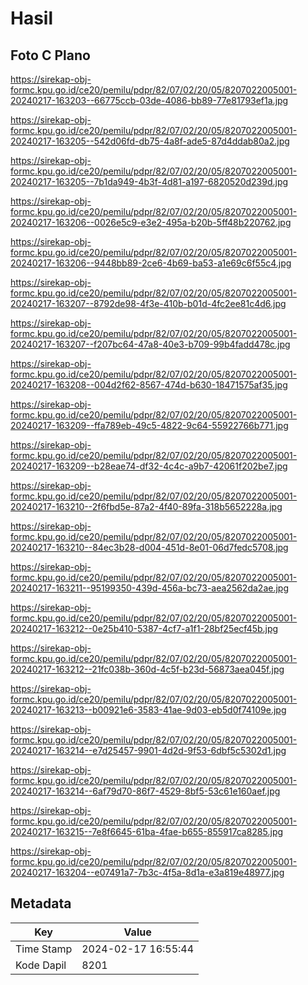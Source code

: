 # Hasil

## Foto C Plano

https://sirekap-obj-formc.kpu.go.id/ce20/pemilu/pdpr/82/07/02/20/05/8207022005001-20240217-163203--66775ccb-03de-4086-bb89-77e81793ef1a.jpg

https://sirekap-obj-formc.kpu.go.id/ce20/pemilu/pdpr/82/07/02/20/05/8207022005001-20240217-163205--542d06fd-db75-4a8f-ade5-87d4ddab80a2.jpg

https://sirekap-obj-formc.kpu.go.id/ce20/pemilu/pdpr/82/07/02/20/05/8207022005001-20240217-163205--7b1da949-4b3f-4d81-a197-6820520d239d.jpg

https://sirekap-obj-formc.kpu.go.id/ce20/pemilu/pdpr/82/07/02/20/05/8207022005001-20240217-163206--0026e5c9-e3e2-495a-b20b-5ff48b220762.jpg

https://sirekap-obj-formc.kpu.go.id/ce20/pemilu/pdpr/82/07/02/20/05/8207022005001-20240217-163206--9448bb89-2ce6-4b69-ba53-a1e69c6f55c4.jpg

https://sirekap-obj-formc.kpu.go.id/ce20/pemilu/pdpr/82/07/02/20/05/8207022005001-20240217-163207--8792de98-4f3e-410b-b01d-4fc2ee81c4d6.jpg

https://sirekap-obj-formc.kpu.go.id/ce20/pemilu/pdpr/82/07/02/20/05/8207022005001-20240217-163207--f207bc64-47a8-40e3-b709-99b4fadd478c.jpg

https://sirekap-obj-formc.kpu.go.id/ce20/pemilu/pdpr/82/07/02/20/05/8207022005001-20240217-163208--004d2f62-8567-474d-b630-18471575af35.jpg

https://sirekap-obj-formc.kpu.go.id/ce20/pemilu/pdpr/82/07/02/20/05/8207022005001-20240217-163209--ffa789eb-49c5-4822-9c64-55922766b771.jpg

https://sirekap-obj-formc.kpu.go.id/ce20/pemilu/pdpr/82/07/02/20/05/8207022005001-20240217-163209--b28eae74-df32-4c4c-a9b7-42061f202be7.jpg

https://sirekap-obj-formc.kpu.go.id/ce20/pemilu/pdpr/82/07/02/20/05/8207022005001-20240217-163210--2f6fbd5e-87a2-4f40-89fa-318b5652228a.jpg

https://sirekap-obj-formc.kpu.go.id/ce20/pemilu/pdpr/82/07/02/20/05/8207022005001-20240217-163210--84ec3b28-d004-451d-8e01-06d7fedc5708.jpg

https://sirekap-obj-formc.kpu.go.id/ce20/pemilu/pdpr/82/07/02/20/05/8207022005001-20240217-163211--95199350-439d-456a-bc73-aea2562da2ae.jpg

https://sirekap-obj-formc.kpu.go.id/ce20/pemilu/pdpr/82/07/02/20/05/8207022005001-20240217-163212--0e25b410-5387-4cf7-a1f1-28bf25ecf45b.jpg

https://sirekap-obj-formc.kpu.go.id/ce20/pemilu/pdpr/82/07/02/20/05/8207022005001-20240217-163212--21fc038b-360d-4c5f-b23d-56873aea045f.jpg

https://sirekap-obj-formc.kpu.go.id/ce20/pemilu/pdpr/82/07/02/20/05/8207022005001-20240217-163213--b00921e6-3583-41ae-9d03-eb5d0f74109e.jpg

https://sirekap-obj-formc.kpu.go.id/ce20/pemilu/pdpr/82/07/02/20/05/8207022005001-20240217-163214--e7d25457-9901-4d2d-9f53-6dbf5c5302d1.jpg

https://sirekap-obj-formc.kpu.go.id/ce20/pemilu/pdpr/82/07/02/20/05/8207022005001-20240217-163214--6af79d70-86f7-4529-8bf5-53c61e160aef.jpg

https://sirekap-obj-formc.kpu.go.id/ce20/pemilu/pdpr/82/07/02/20/05/8207022005001-20240217-163215--7e8f6645-61ba-4fae-b655-855917ca8285.jpg

https://sirekap-obj-formc.kpu.go.id/ce20/pemilu/pdpr/82/07/02/20/05/8207022005001-20240217-163204--e07491a7-7b3c-4f5a-8d1a-e3a819e48977.jpg


## Metadata

| Key        | Value               |
| ---------- | ------------------- |
| Time Stamp | 2024-02-17 16:55:44 |
| Kode Dapil | 8201                |



